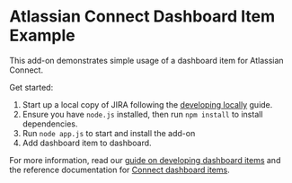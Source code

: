 # Atlassian Connect Dashboard Item Example

This add-on demonstrates simple usage of a dashboard item for Atlassian Connect.

Get started:

1. Start up a local copy of JIRA following the [developing locally](https://developer.atlassian.com/static/connect/docs/developing/developing-locally.html) guide.
2. Ensure you have `node.js` installed, then run `npm install` to install dependencies.
3. Run `node app.js` to start and install the add-on
4. Add dashboard item to dashboard.

For more information, read our [guide on developing dashboard items](https://developer.atlassian.com/display/JIRADEV/Guide+-+Building+a+dashboard+item+for+a+JIRA+Connect+add-on) and the reference documentation for [Connect dashboard items](https://developer.atlassian.com/static/connect/docs/modules/jira/dashboard-item.html).